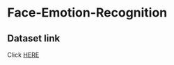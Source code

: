 # Face-Emotion-Recognition
## Dataset link 
Click <a href="https://www.kaggle.com/aadityasinghal/facial-expression-dataset" target="_blank">HERE</a>
